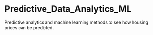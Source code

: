 # Predictive_Data_Analytics_ML
Predictive analytics and machine learning methods to see how housing prices can be predicted.
